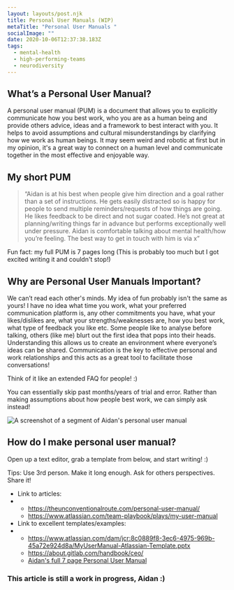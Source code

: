 ```yaml
---
layout: layouts/post.njk
title: Personal User Manuals (WIP)
metaTitle: "Personal User Manuals "
socialImage: ""
date: 2020-10-06T12:37:38.183Z
tags:
  - mental-health
  - high-performing-teams
  - neurodiversity
---
```

## What’s a Personal User Manual?

A personal user manual (PUM) is a document that allows you to explicitly communicate how you best work, who you are as a human being and provide others advice, ideas and a framework to best interact with you. 
It helps to avoid assumptions and cultural misunderstandings by clarifying how we work as human beings. It may seem weird and robotic at first but in my opinion, it's a great way to connect on a human level and communicate together in the most effective and enjoyable way. 

## My short PUM

> “Aidan is at his best when people give him direction and a goal rather than a set of instructions. He gets easily distracted so is happy for people to send multiple reminders/requests of how things are going. He likes feedback to be direct and not sugar coated. He’s not great at planning/writing things far in advance but performs exceptionally well under pressure. Aidan is comfortable talking about mental health/how you’re feeling. The best way to get in touch with him is via x”

Fun fact: my full PUM is 7 pages long (This is probably too much but I got excited writing it and couldn't stop!)

## Why are Personal User Manuals Important?

We can’t read each other's minds. My idea of fun probably isn't the same as yours!
I have no idea what time you work, what your preferred communication platform is, any other commitments you have, what your likes/dislikes are, what your strengths/weaknesses are, how you best work, what type of feedback you like etc.
Some people like to analyse before talking, others (like me) blurt out the first idea that pops into their heads. Understanding this allows us to create an environment where everyone’s ideas can be shared. Communication is the key to effective personal and work relationships and this acts as a great tool to facilitate those conversations!

Think of it like an extended FAQ for people! :)

You can essentially skip past months/years of trial and error. Rather than making assumptions about how people best work, we can simply ask instead!

![A screenshot of a segment of Aidan's personal user manual](https://lh5.googleusercontent.com/IELRNTGggqF3t-cpFcGnONsz_-WjqFxnPxjMwKAYLcdsFh7Ay1NQx2VIBJ4tw9bix5n2WjChwK0U022SL2wWEhHCRa905KVvSIWp-y_pEWBBFnVyi0JUQWGClF9OeZrhAS7dMxb2prw "Other reasons for a lack of reply: Eating snacks, Unsure how to reply so waiting until future Aidan thinks of words, Staring out the window at a cool bird")

## How do I make personal user manual?

Open up a text editor, grab a template from below, and start writing! :)

Tips: Use 3rd person. Make it long enough. Ask for others perspectives. Share it!

* Link to articles:
* * <https://theunconventionalroute.com/personal-user-manual/>
  * <https://www.atlassian.com/team-playbook/plays/my-user-manual>
* Link to excellent templates/examples:
* * <https://www.atlassian.com/dam/jcr:8c0889f8-3ec6-4975-969b-45a72e924d8a/MyUserManual-Atlassian-Template.pptx>
  * <https://about.gitlab.com/handbook/ceo/>
  * [Aidan's full 7 page Personal User Manual](https://docs.google.com/document/d/1PjCzV2t_2-gik7VdepW0GqE-j1zhc1COiPv9Bf7MW7s/edit#)


### This article is still a work in progress, Aidan :)
